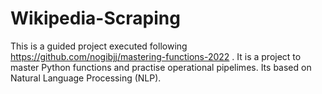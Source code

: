 # Wikipedia-Scraping

This is a guided project executed following https://github.com/nogibjj/mastering-functions-2022 . It is a project to master Python functions and practise operational pipelimes.
Its based on Natural Language Processing (NLP). 
